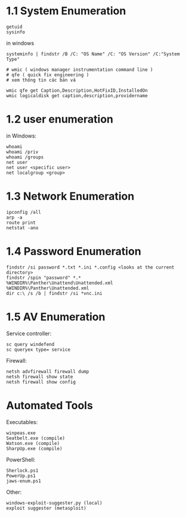 # 1.1 System Enumeration

```
getuid
sysinfo
```

in windows

```
systeminfo | findstr /B /C: "OS Name" /C: "OS Version" /C:"System Type"

# wmic ( windows manager instrumentation command line )
# qfe ( quick fix engineering )
# xem thông tin các bản vá

wmic qfe get Caption,Description,HotFixID,InstalledOn
wmic logicaldisk get caption,description,providername
```

# 1.2 user enumeration

in Windows:

```
whoami
whoami /priv
whoami /groups
net user
net user <specific user>
net localgroup <group>
```

# 1.3 Network Enumeration

```
ipconfig /all
arp -a
route print
netstat -ano
```

# 1.4 Password Enumeration

```
findstr /si password *.txt *.ini *.config <looks at the current directory>
findstr /spin "password" *.*
%WINDIR%\Panther\Unattend\Unattended.xml
%WINDIR%\Panther\Unattended.xml
dir c:\ /s /b | findstr /si *vnc.ini
```

# 1.5 AV Enumeration

Service controller:

```
sc query windefend
sc queryex type= service

```

Firewall:

```
netsh advfirewall firewall dump
netsh firewall show state
netsh firewall show config
```

# Automated Tools

Executables:

```
winpeas.exe
Seatbelt.exe (compile)
Watson.exe (compile)
SharpUp.exe (compile)

```

PowerShell:

```
Sherlock.ps1
PowerUp.ps1
jaws-enum.ps1

```

Other:

```
windows-exploit-suggester.py (local)
exploit suggester (metasploit)

```
